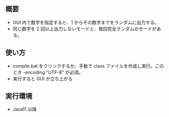 ## 概要
- GUI 内で数字を指定すると、1 からその数字までをランダムに出力する。
- 同じ数字を 2 回以上出力しないモードと、毎回完全ランダムのモードがある。
## 使い方
- complie.bat をクリックするか、手動で class ファイルを作成し実行。このとき -encoding "UTF-8" が必須。
- 実行すると GUI が立ち上がる
## 実行環境
- Java11 以降
